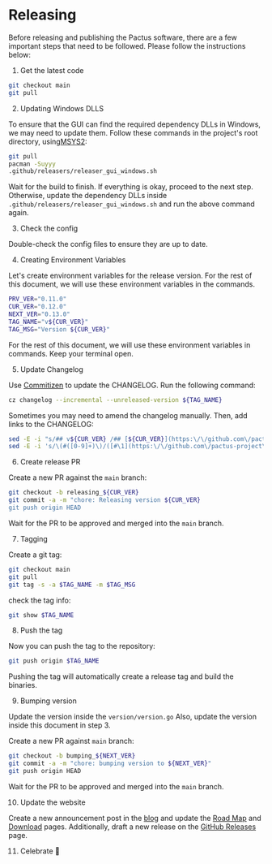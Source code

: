 # Releasing

Before releasing and publishing the Pactus software, there are a few important steps that need to be followed.
Please follow the instructions below:

1. Get the latest code

```bash
git checkout main
git pull
```

2. Updating Windows DLLS

To ensure that the GUI can find the required dependency DLLs in Windows, we may need to update them.
Follow these commands in the project's root directory, using[MSYS2](https://www.msys2.org/):

```bash
git pull
pacman -Suyyy
.github/releasers/releaser_gui_windows.sh
```

Wait for the build to finish. If everything is okay, proceed to the next step.
Otherwise, update the dependency DLLs inside `.github/releasers/releaser_gui_windows.sh` and
run the above command again.

3. Check the config

Double-check the config files to ensure they are up to date.

4. Creating Environment Variables

Let's create environment variables for the release version.
For the rest of this document, we will use these environment variables in the commands.

```bash
PRV_VER="0.11.0"
CUR_VER="0.12.0"
NEXT_VER="0.13.0"
TAG_NAME="v${CUR_VER}"
TAG_MSG="Version ${CUR_VER}"
```

For the rest of this document, we will use these environment variables in commands.
Keep your terminal open.

5. Update Changelog

Use [Commitizen](https://github.com/commitizen-tools/commitizen) to update the CHANGELOG.
Run the following command:

```bash
cz changelog --incremental --unreleased-version ${TAG_NAME}
```

Sometimes you may need to amend the changelog manually.
Then, add links to the CHANGELOG:

```bash
sed -E -i "s/## v${CUR_VER} /## [${CUR_VER}](https:\/\/github.com\/pactus-project\/pactus\/compare\/v${PRV_VER}...v${CUR_VER})/" CHANGELOG.md
sed -E -i 's/\(#([0-9]+)\)/([#\1](https:\/\/github.com\/pactus-project\/pactus\/pull\/\1))/g' CHANGELOG.md
```

6. Create release PR

Create a new PR against the `main` branch:

```bash
git checkout -b releasing_${CUR_VER}
git commit -a -m "chore: Releasing version ${CUR_VER}
git push origin HEAD
```

Wait for the PR to be approved and merged into the `main` branch.

7. Tagging

Create a git tag:

```bash
git checkout main
git pull
git tag -s -a $TAG_NAME -m $TAG_MSG
```

check the tag info:

```bash
git show $TAG_NAME
```

8. Push the tag

Now you can push the tag to the repository:

```bash
git push origin $TAG_NAME
```

Pushing the tag will automatically create a release tag and build the binaries.

9. Bumping version

Update the version inside the `version/version.go`
Also, update the version inside this document in step 3.

Create a new PR against `main` branch:

```bash
git checkout -b bumping_${NEXT_VER}
git commit -a -m "chore: bumping version to ${NEXT_VER}"
git push origin HEAD
```

Wait for the PR to be approved and merged into the `main` branch.

10. Update  the website

Create a new announcement post in the [blog](https://pactus.org/blog/) and
update the [Road Map](https://pactus.org/about/roadmap/) and
[Download](https://pactus.org/download/) pages.
Additionally, draft a new release on the
[GitHub Releases](https://github.com/pactus-project/pactus/releases) page.

11. Celebrate 🎉
